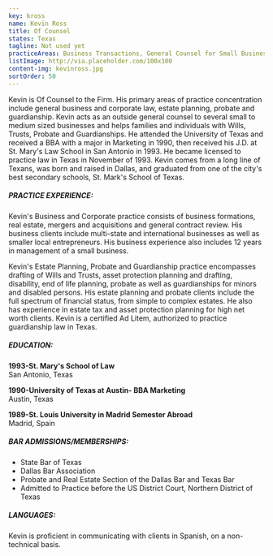 ```yaml
---
key: kross
name: Kevin Ross
title: Of Counsel
states: Texas
tagline: Not used yet
practiceAreas: Business Transactions, General Counsel for Small Business, Real Estate Probate, Estate Planning and Guardianship.
listImage: http://via.placeholder.com/100x100
content-img: kevinross.jpg
sortOrder: 50
---
```

Kevin is Of Counsel to the Firm. His primary areas of practice concentration include general business and corporate law, estate planning, probate and guardianship. Kevin acts as an outside general counsel to several small to medium sized businesses and helps families and individuals with Wills, Trusts, Probate and Guardianships. He attended the University of Texas and received a BBA with a major in Marketing in 1990, then received his J.D. at St. Mary's Law School in San Antonio in 1993\. He became licensed to practice law in Texas in November of 1993\. Kevin comes from a long line of Texans, was born and raised in Dallas, and graduated from one of the city's best secondary schools, St. Mark's School of Texas.

##### PRACTICE EXPERIENCE:

Kevin's Business and Corporate practice consists of business formations, real estate, mergers and acquisitions and general contract review. His business clients include multi-state and international businesses as well as smaller local entrepreneurs. His business experience also includes 12 years in management of a small business.

Kevin's Estate Planning, Probate and Guardianship practice encompasses drafting of Wills and Trusts, asset protection planning and drafting, disability, end of life planning, probate as well as guardianships for minors and disabled persons. His estate planning and probate clients include the full spectrum of financial status, from simple to complex estates. He also has experience in estate tax and asset protection planning for high net worth clients. Kevin is a certified Ad Litem, authorized to practice guardianship law in Texas.

##### EDUCATION:

**1993-St. Mary's School of Law**<br>
San Antonio, Texas

**1990-University of Texas at Austin- BBA Marketing**<br>
Austin, Texas

**1989-St. Louis University in Madrid Semester Abroad**<br>
Madrid, Spain

##### BAR ADMISSIONS/MEMBERSHIPS:
*   State Bar of Texas
*   Dallas Bar Association
*   Probate and Real Estate Section of the Dallas Bar and Texas Bar
*   Admitted to Practice before the US District Court, Northern District of Texas

##### LANGUAGES:

Kevin is proficient in communicating with clients in Spanish, on a non- technical basis.
